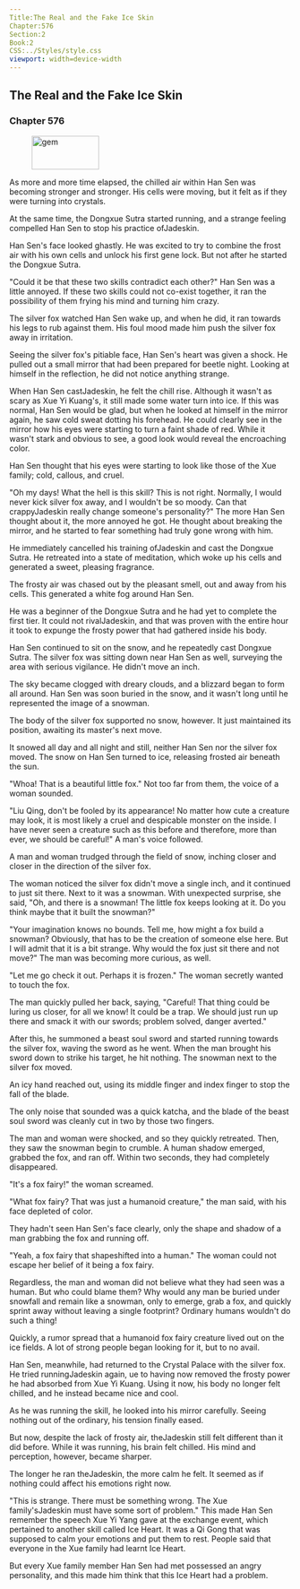 ```yaml
---
Title:The Real and the Fake Ice Skin 
Chapter:576 
Section:2 
Book:2 
CSS:../Styles/style.css 
viewport: width=device-width
---
```

  
## The Real and the Fake Ice Skin
### Chapter 576
  
<figure>
	<img src="../Images/gem.gif" alt="gem" id="gem" width="120" height="60" />
</figure>
  

  
As more and more time elapsed, the chilled air within Han Sen was becoming stronger and stronger. His cells were moving, but it felt as if they were turning into crystals.

At the same time, the Dongxue Sutra started running, and a strange feeling compelled Han Sen to stop his practice ofJadeskin.

Han Sen's face looked ghastly. He was excited to try to combine the frost air with his own cells and unlock his first gene lock. But not after he started the Dongxue Sutra.

"Could it be that these two skills contradict each other?" Han Sen was a little annoyed. If these two skills could not co-exist together, it ran the possibility of them frying his mind and turning him crazy.

The silver fox watched Han Sen wake up, and when he did, it ran towards his legs to rub against them. His foul mood made him push the silver fox away in irritation.

Seeing the silver fox's pitiable face, Han Sen's heart was given a shock. He pulled out a small mirror that had been prepared for beetle night. Looking at himself in the reflection, he did not notice anything strange.

When Han Sen castJadeskin, he felt the chill rise. Although it wasn't as scary as Xue Yi Kuang's, it still made some water turn into ice. If this was normal, Han Sen would be glad, but when he looked at himself in the mirror again, he saw cold sweat dotting his forehead. He could clearly see in the mirror how his eyes were starting to turn a faint shade of red. While it wasn't stark and obvious to see, a good look would reveal the encroaching color.

Han Sen thought that his eyes were starting to look like those of the Xue family; cold, callous, and cruel.

"Oh my days! What the hell is this skill? This is not right. Normally, I would never kick silver fox away, and I wouldn't be so moody. Can that crappyJadeskin really change someone's personality?" The more Han Sen thought about it, the more annoyed he got. He thought about breaking the mirror, and he started to fear something had truly gone wrong with him.

He immediately cancelled his training ofJadeskin and cast the Dongxue Sutra. He retreated into a state of meditation, which woke up his cells and generated a sweet, pleasing fragrance.

The frosty air was chased out by the pleasant smell, out and away from his cells. This generated a white fog around Han Sen.

He was a beginner of the Dongxue Sutra and he had yet to complete the first tier. It could not rivalJadeskin, and that was proven with the entire hour it took to expunge the frosty power that had gathered inside his body.

Han Sen continued to sit on the snow, and he repeatedly cast Dongxue Sutra. The silver fox was sitting down near Han Sen as well, surveying the area with serious vigilance. He didn't move an inch.

The sky became clogged with dreary clouds, and a blizzard began to form all around. Han Sen was soon buried in the snow, and it wasn't long until he represented the image of a snowman.

The body of the silver fox supported no snow, however. It just maintained its position, awaiting its master's next move.

It snowed all day and all night and still, neither Han Sen nor the silver fox moved. The snow on Han Sen turned to ice, releasing frosted air beneath the sun.

"Whoa! That is a beautiful little fox." Not too far from them, the voice of a woman sounded.

"Liu Qing, don't be fooled by its appearance! No matter how cute a creature may look, it is most likely a cruel and despicable monster on the inside. I have never seen a creature such as this before and therefore, more than ever, we should be careful!" A man's voice followed.

A man and woman trudged through the field of snow, inching closer and closer in the direction of the silver fox.

The woman noticed the silver fox didn't move a single inch, and it continued to just sit there. Next to it was a snowman. With unexpected surprise, she said, "Oh, and there is a snowman! The little fox keeps looking at it. Do you think maybe that it built the snowman?"

"Your imagination knows no bounds. Tell me, how might a fox build a snowman? Obviously, that has to be the creation of someone else here. But I will admit that it is a bit strange. Why would the fox just sit there and not move?" The man was becoming more curious, as well.

"Let me go check it out. Perhaps it is frozen." The woman secretly wanted to touch the fox.

The man quickly pulled her back, saying, "Careful! That thing could be luring us closer, for all we know! It could be a trap. We should just run up there and smack it with our swords; problem solved, danger averted."

After this, he summoned a beast soul sword and started running towards the silver fox, waving the sword as he went. When the man brought his sword down to strike his target, he hit nothing. The snowman next to the silver fox moved.

An icy hand reached out, using its middle finger and index finger to stop the fall of the blade.

The only noise that sounded was a quick katcha, and the blade of the beast soul sword was cleanly cut in two by those two fingers.

The man and woman were shocked, and so they quickly retreated. Then, they saw the snowman begin to crumble. A human shadow emerged, grabbed the fox, and ran off. Within two seconds, they had completely disappeared.

"It's a fox fairy!" the woman screamed.

"What fox fairy? That was just a humanoid creature," the man said, with his face depleted of color.

They hadn't seen Han Sen's face clearly, only the shape and shadow of a man grabbing the fox and running off.

"Yeah, a fox fairy that shapeshifted into a human." The woman could not escape her belief of it being a fox fairy.

Regardless, the man and woman did not believe what they had seen was a human. But who could blame them? Why would any man be buried under snowfall and remain like a snowman, only to emerge, grab a fox, and quickly sprint away without leaving a single footprint? Ordinary humans wouldn't do such a thing!

Quickly, a rumor spread that a humanoid fox fairy creature lived out on the ice fields. A lot of strong people began looking for it, but to no avail.

Han Sen, meanwhile, had returned to the Crystal Palace with the silver fox. He tried runningJadeskin again, ue to having now removed the frosty power he had absorbed from Xue Yi Kuang. Using it now, his body no longer felt chilled, and he instead became nice and cool.

As he was running the skill, he looked into his mirror carefully. Seeing nothing out of the ordinary, his tension finally eased.

But now, despite the lack of frosty air, theJadeskin still felt different than it did before. While it was running, his brain felt chilled. His mind and perception, however, became sharper.

The longer he ran theJadeskin, the more calm he felt. It seemed as if nothing could affect his emotions right now.

"This is strange. There must be something wrong. The Xue family'sJadeskin must have some sort of problem." This made Han Sen remember the speech Xue Yi Yang gave at the exchange event, which pertained to another skill called Ice Heart. It was a Qi Gong that was supposed to calm your emotions and put them to rest. People said that everyone in the Xue family had learnt Ice Heart.

But every Xue family member Han Sen had met possessed an angry personality, and this made him think that this Ice Heart had a problem.
